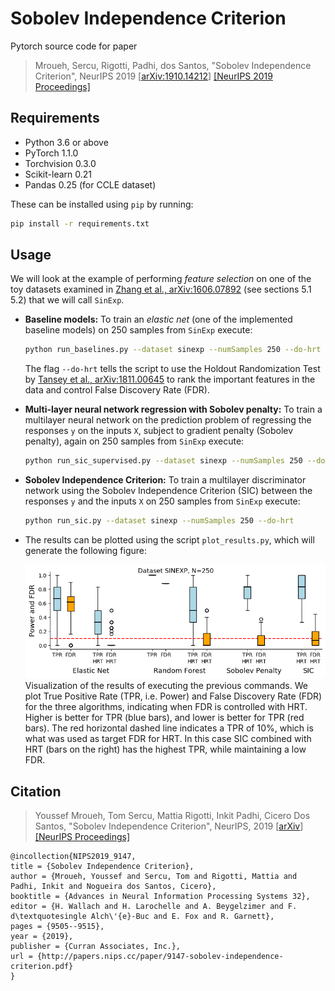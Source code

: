 # Sobolev Independence Criterion
Pytorch source code for paper
> Mroueh, Sercu, Rigotti, Padhi, dos Santos, "Sobolev Independence Criterion", NeurIPS 2019 [[arXiv:1910.14212](https://arxiv.org/abs/1910.14212)] [[NeurIPS 2019 Proceedings]](https://papers.nips.cc/paper/9147-sobolev-independence-criterion)


## Requirements
* Python 3.6 or above
* PyTorch 1.1.0
* Torchvision 0.3.0
* Scikit-learn 0.21
* Pandas 0.25 (for CCLE dataset)

These can be installed using `pip` by running:

```bash
pip install -r requirements.txt
```

## Usage

We will look at the example of performing *feature selection* on one of the toy datasets examined in [Zhang et al., arXiv:1606.07892](https://arxiv.org/abs/1606.07892) (see sections 5.1 5.2) that we will call `SinExp`.

* **Baseline models:** To train an *elastic net* (one of the implemented baseline models) on 250 samples from `SinExp` execute:
  ```bash
  python run_baselines.py --dataset sinexp --numSamples 250 --do-hrt
  ```
  The flag `--do-hrt` tells the script to use the Holdout Randomization Test by [Tansey et al., arXiv:1811.00645](https://arxiv.org/abs/1811.00645) to rank the important features in the data and control False Discovery Rate (FDR).

* **Multi-layer neural network regression with Sobolev penalty:** To train a multilayer neural network on the prediction problem of regressing the responses `y` on the inputs `X`, subject to gradient penalty (Sobolev penalty), again on 250 samples from `SinExp` execute:
  ```bash
  python run_sic_supervised.py --dataset sinexp --numSamples 250 --do-hrt
  ```

* **Sobolev Independence Criterion:** To train a multilayer discriminator network using the Sobolev Independence Criterion (SIC) between the responses `y` and the inputs `X` on 250 samples from `SinExp` execute:
  ```bash
  python run_sic.py --dataset sinexp --numSamples 250 --do-hrt
  ```

* The results can be plotted using the script `plot_results.py`, which will generate the following figure:

  ![figure](/output/SINEXP_250.png)
  Visualization of the results of executing the previous commands. We plot True Positive Rate (TPR, i.e. Power) and False Discovery Rate (FDR) for the three algorithms, indicating when FDR is controlled with HRT. Higher is better for TPR (blue bars), and lower is better for TPR (red bars). The red horizontal dashed line indicates a TPR of 10%, which is what was used as target FDR for HRT. In this case SIC combined with HRT (bars on the right) has the highest TPR, while maintaining a low FDR.
  

## Citation
> Youssef Mroueh, Tom Sercu, Mattia Rigotti, Inkit Padhi, Cicero Dos Santos, "Sobolev Independence Criterion", NeurIPS, 2019 [[arXiv](https://arxiv.org/abs/1910.14212)] [[NeurIPS Proceedings]](https://papers.nips.cc/paper/9147-sobolev-independence-criterion)

``` 
@incollection{NIPS2019_9147,
title = {Sobolev Independence Criterion},
author = {Mroueh, Youssef and Sercu, Tom and Rigotti, Mattia and Padhi, Inkit and Nogueira dos Santos, Cicero},
booktitle = {Advances in Neural Information Processing Systems 32},
editor = {H. Wallach and H. Larochelle and A. Beygelzimer and F. d\textquotesingle Alch\'{e}-Buc and E. Fox and R. Garnett},
pages = {9505--9515},
year = {2019},
publisher = {Curran Associates, Inc.},
url = {http://papers.nips.cc/paper/9147-sobolev-independence-criterion.pdf}
}
```

